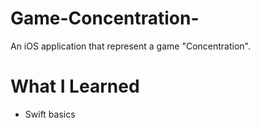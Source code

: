 # Game-Concentration-

An iOS application that represent a game "Concentration".

# What I Learned
 - Swift basics
